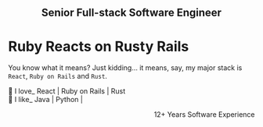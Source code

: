 <h2 align="center"> Senior Full-stack Software Engineer </h2>

# **Ruby** **React**s on **Rust**y **Rails** </br>
You know what it means? Just kidding... it means, say, my major stack is `React`, `Ruby on Rails` and `Rust`.

💖 I love_ React | Ruby on Rails | Rust </br>
💎 I like_ Java | Python | 

<p align="right">12+ Years Software Experience</p>
